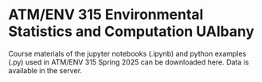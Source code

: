 # ATM/ENV 315 Environmental Statistics and Computation UAlbany

Course materials of the jupyter notebooks (.ipynb) and python examples (.py) used in ATM/ENV 315 Spring 2025 can be downloaded here. Data is available in the server. 
